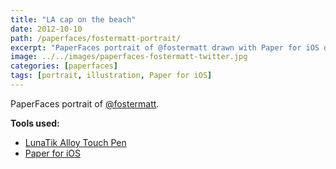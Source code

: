 ```yaml
---
title: "LA cap on the beach"
date: 2012-10-10
path: /paperfaces/fostermatt-portrait/
excerpt: "PaperFaces portrait of @fostermatt drawn with Paper for iOS on an iPad."
image: ../../images/paperfaces-fostermatt-twitter.jpg
categories: [paperfaces]
tags: [portrait, illustration, Paper for iOS]
---
```


PaperFaces portrait of [@fostermatt](https://twitter.com/fostermatt).

**Tools used:**

- [LunaTik Alloy Touch Pen](https://www.amazon.com/gp/product/B00821TR7G/ref=as_li_ss_tl?ie=UTF8&tag=mademist-20&linkCode=as2&camp=1789&creative=390957&creativeASIN=B00821TR7G)
- [Paper for iOS](https://paper.bywetransfer.com/)
